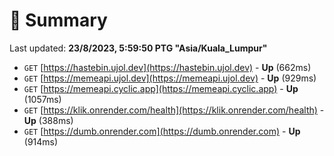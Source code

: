 # 📖 Summary
Last updated: **23/8/2023, 5:59:50 PTG "Asia/Kuala_Lumpur"**

- `GET` [https://hastebin.ujol.dev](https://hastebin.ujol.dev) - **Up** (662ms)
- `GET` [https://memeapi.ujol.dev](https://memeapi.ujol.dev) - **Up** (929ms)
- `GET` [https://memeapi.cyclic.app](https://memeapi.cyclic.app) - **Up** (1057ms)
- `GET` [https://klik.onrender.com/health](https://klik.onrender.com/health) - **Up** (388ms)
- `GET` [https://dumb.onrender.com](https://dumb.onrender.com) - **Up** (914ms)
